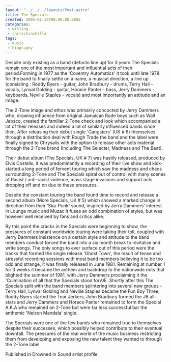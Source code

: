 ```yaml
---
layout: "../../../layouts/Post.astro"
title: The Specials
created: 2005-01-14T00:00:00.000Z
categories:
 - writing
 - chrischinchilla
tags:
 - music
 - biography
---
```


Despite only existing as a band (defacto line up) for 3 years The Specials remain one of the most important and influential acts of their period.Forming in 1977 as the 'Coventry Automatics' it took until late 1978 for the band to finally settle on a name, a musical direction, a line up (consisting : Roddy Byers - guitar, John Bradbury - drums, Terry Hall - vocals, Lynval Golding - guitar, Horace Panter - bass, Jerry Dammers - keyboards, Neville Staples - vocals) and most importantly an attitude and an image.

The 2-Tone image and ethos was primarily concocted by Jerry Dammers who, drawing influence from original Jamaican Rude boys such as Walt Jabsco, created the familiar 2-Tone check and look which accompanied a lot of their releases and indeed a lot of similarly influenced bands since then. After releasing their debut single 'Gangsters' (UK # 6) themselves through a distribution deal with Rough Trade the band and the label were finally signed to Chrysalis with the option to release other acts material through the 2-Tone brand (Including The Selecter, Madness and The Beat).

Their debut album (The Specials, UK # 7) was hastily released, produced by Elvis Costello, it was predominantly a recording of their live show and kick-started a long period of fervent touring which saw the madness and chaos surrounding 2-Tone and The Specials spiral out of control with many scenes of Racist / anti-racist violence, mass stage invasions and support acts dropping off and on due to these pressures.

Despite the constant touring the band found time to record and release a second album (More Specials, UK # 5) which showed a marked change in direction from their 'Ska-Punk' sound, inspired by Jerry Dammers' interest in Lounge music and Muzac it fuses an odd combination of styles, but was however well received by fans and critics alike.

By this point the cracks in the Specials were beginning to show, the pressures of constant worldwide touring were taking their toll, coupled with Jerry Dammers insistence on a certain style and attitude to the band members conduct forced the band into a six month break to revitalise and write songs. The only songs to ever surface out of this period were the tracks that formed the single release 'Ghost Town', the result of tense and stressful recording sessions with most band members believing it to be too odd and strange, it was finally released in June 1981. Remaining at number 1 for 3 weeks it became the anthem and backdrop to the nationwide riots that blighted the summer of 1981, with Jerry Dammers proclaiming it the 'Culmination of all that the Specials stood for√Æ. Shortly after this The Specials split with the band members splintering into several new groups - Terry Hall, Lynval Golding and Neville Staples became the Fun Boy Three, Roddy Byers started the Tear Jerkers, John Bradbury formed the JB all-stars and Jerry Dammers and Horace Panter remained to form the Special A.K.A who remained on 2-Tone but were far less successful bar the anthemic 'Nelson Mandela' single.

The Specials were one of the few bands who remained true to themselves despite their successes, which possibly helped contribute to their eventual downfall. The pressures of the real world of the music business restricting them from developing and exposing the new talent they wanted to through the 2-Tone label.

Published in Drowned in Sound artist profile
